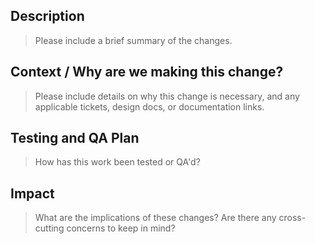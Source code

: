 ## Description

> Please include a brief summary of the changes.

## Context / Why are we making this change?

> Please include details on why this change is necessary, and any applicable tickets, design docs, or documentation links.

## Testing and QA Plan

> How has this work been tested or QA'd?

## Impact

> What are the implications of these changes? Are there any cross-cutting concerns to keep in mind?
